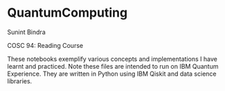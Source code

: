 # QuantumComputing
Sunint Bindra

COSC 94: Reading Course

These notebooks exemplify various concepts and implementations I have learnt and practiced. Note these files are intended to run on IBM Quantum Experience. They are written in Python using IBM Qiskit and data science libraries. 
